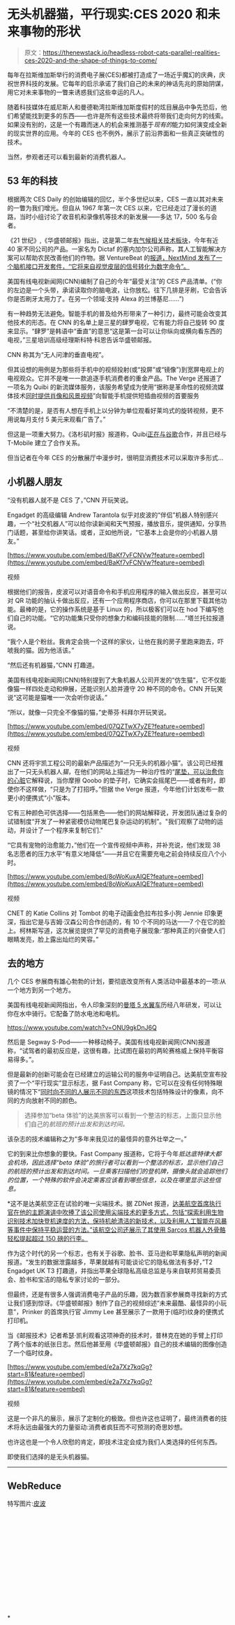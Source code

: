 # 无头机器猫，平行现实:CES 2020 和未来事物的形状

> 原文：<https://thenewstack.io/headless-robot-cats-parallel-realities-ces-2020-and-the-shape-of-things-to-come/>

每年在拉斯维加斯举行的消费电子展(CES)都被打造成了一场近乎魔幻的庆典，庆祝世界科技的发展。它每年的启示承诺了我们自己的未来的神话先兆的原始阴谋，用它对未来事物的一瞥来诱惑我们这些幸运的凡人。

随着科技媒体在威尼斯人和曼德勒湾拉斯维加斯度假村的炫目展品中争先恐后，他们希望能找到更多的东西——也许是所有这些技术最终将带我们走向何方的线索。如果没有别的，这是一个有趣而迷人的机会来推测基于*现有的*能力如何演变成全新的现实世界的应用。今年的 CES 也不例外，展示了前沿界面和一些真正突破性的技术。

当然，参观者还可以看到最新的消费机器人。

## **53 年的科技**

根据两次 CES Daily 的创始编辑的回忆，半个多世纪以来，CES 一直以其对未来的一瞥为我们增光。但自从 1967 年第一次 CES 以来，它已经走过了漫长的道路，当时小组讨论了收音机和录像机等技术的新发展——多达 17，500 名与会者。

《21 世纪》,《华盛顿邮报》指出，这是第二年[有气候相关技术板块](https://www.washingtonpost.com/technology/2020/01/09/ces-2020-future/)，今年有近 40 家不同公司的产品。一家名为 Dictaf 的塞内加尔公司声称，其人工智能解决方案可以帮助农民改善他们的作物。据 VentureBeat 的[报道，NextMind 发布了一个脑机接口开发套件，“它将来自视觉皮层的信号转化为数字命令”。](https://venturebeat.com/2020/01/05/nextmind-is-building-a-real-time-brain-computer-interface-unveils-dev-kit-for-399/)

美国有线电视新闻网(CNN)编制了自己的今年“最受关注”的 CES 产品清单。(“你的左边是一个头带，承诺读取你的脑电波，让你放松。往下几排是牙刷，它会告诉你是否刷牙太用力了。在另一个领域:支持 Alexa 的兰博基尼……”)

有一种趋势无法避免。智能手机的普及给外形带来了一种引力，最终可能会改变其他技术的形态。在 CNN 的名单上是三星的肆罗电视，它有能力将自己旋转 90 度来显示。“肆罗”是韩语中“垂直”的意思“这是第一台可以让你纵向或横向看东西的电视，”三星培训高级经理斯科特·科恩告诉华盛顿邮报。

CNN 称其为“无人问津的垂直电视”。

但其设想的用例是为那些将手机中的视频投射(或“投屏”或“镜像”)到宽屏电视上的电视观众。它并不是唯一一款追逐手机消费者的重金产品。The Verge 还报道了一项名为 Quibi 的新流媒体服务，该服务希望成为使用“据称是革命性的视频流媒体技术[同时提供肖像和风景视频](https://www.theverge.com/2020/1/8/21056315/quibi-ces-2020-launch-meg-whitman-jeffrey-katzenberg-turnstyle-technology-shows-preview)”向智能手机提供短插曲视频的首要服务

“不清楚的是，是否有人想在手机上以分钟为单位观看好莱坞式的旋转视频，更不用说每月支付 5 美元来观看广告了。”

但这是一项重大努力。《洛杉矶时报》报道称，Quibi[正在与谷歌](https://www.msn.com/en-us/news/technology/quibi-raises-24400-million-to-make-more-bite-sized-shows/ar-BBYL7MM)合作，并且已经与 T-Mobile 建立了合作关系。

但当记者在今年 CES 的分散展厅中漫步时，很明显消费技术可以采取许多形式…

## 小机器人朋友

“没有机器人就不是 CES 了，”CNN 开玩笑说。

Engadget 的高级编辑 Andrew Tarantola 似乎对皮波的“伴侣”机器人特别感兴趣，一个“社交机器人”可以给你读新闻和天气预报，播放音乐，提供通知，分享热门话题，甚至给你讲笑话。或者，正如他所说，“它基本上会是你的小机器人朋友。”

[https://www.youtube.com/embed/BaKf7vFCNVw?feature=oembed](https://www.youtube.com/embed/BaKf7vFCNVw?feature=oembed)

视频

根据他们的报告，皮波可以对语音命令和手机应用程序的输入做出反应，甚至可以对 QR 功能的抽认卡做出反应，还有一个应用程序商店，你可以在那里下载其他功能。最棒的是，它的操作系统是基于 Linux 的，所以极客们可以在 hod 下编写他们自己的功能。“它的功能集只受你的想象力和编码技能的限制……”塔兰托拉报道说。

“我个人是个粉丝。我肯定会挑一个这样的家伙，让他在我的房子里跑来跑去，吓唬我的猫。因为他活该。”

“然后还有机器猫，”CNN 打趣道。

美国有线电视新闻网(CNN)特别提到了大象机器人公司开发的“仿生猫”，它不仅能像猫一样四处走动和伸展，还能识别人脸并遵守 20 种不同的命令。CNN 开玩笑说“这可能是猫唯一一次会听你说话。”

“所以，就像一只完全不像猫的猫，”史蒂芬·科拜尔开玩笑说。

[https://www.youtube.com/embed/07QZTwX7yZE?feature=oembed](https://www.youtube.com/embed/07QZTwX7yZE?feature=oembed)

视频

CNN 还将宇凯工程公司的最新产品描述为“一只无头的机器小猫”。该公司已经推出了一只无头机器人*猫*，在他们的网站上描述为一种治疗性的“[尾垫，可以治愈你的心脏](https://qoobo.info/index-en/)它解释说，当你摩擦 Qoobo 的垫子时，它确实会摇尾巴——或者有时，即使你不这样做，“只是为了打招呼。”但据 the Verge 报道，今年他们计划发布一款更小的便携式“小”版本。

它有三种颜色可供选择——包括黑色——他们的网站解释说，开发团队通过复杂的试错制度“开发了一种紧密模仿动物尾巴复杂运动的机制”。"我们观察了动物的运动，并设计了一个程序来复制它们."

“它具有宠物的治愈能力，”他们在一个宣传视频中声称，并补充说，他们发现 38 名志愿者的压力水平“有意义地降低”——并且它在需要充电之前会持续反应八个小时。

[https://www.youtube.com/embed/8oWoKuxAIQE?feature=oembed](https://www.youtube.com/embed/8oWoKuxAIQE?feature=oembed)

视频

CNET 的 Katie Collins 对 Tombot 的电子动画金色拉布拉多小狗 Jennie 印象更深，指出它是与吉姆·汉森公司合作创造的，有 10 个不同的马达——7 个在它的脸上。柯林斯写道，这次展览提供了罕见的消费电子展现象:“那种真正的兴奋使人们眼睛发亮，脸上露出灿烂的笑容。”

## 去的地方

几个 CES 参展商有雄心勃勃的计划，要彻底改变所有人类活动中最基本的一项:从一个地方到另一个地方。

美国有线电视新闻网指出，令人印象深刻的[曼塔 5 水翼车](https://manta5.com)历经八年研发，可以让你在水中骑行。它配备了防水电池和电机。

https://www.youtube.com/watch?v=ONU9gkDnJ6Q

然后是 Segway S-Pod——一种移动椅子。美国有线电视新闻网(CNN)报道称，“试驾者的最初反应是，这很有趣，比试图在最初的两轮赛格威上保持平衡容易得多。”。

但是最新的创新可能会在已经建立的运输公司的服务中证明自己。达美航空宣布投资了一个“平行现实”显示标志，据 Fast Company 称，它可以在没有任何特殊眼镜的情况下“[同时向不同的人展示不同的东西](https://www.fastcompany.com/90443495/deltas-parallel-reality-airport-display-sounds-like-sci-fi-but-its-real)这项技术包括特殊设计的像素，向不同的方向放射不同的颜色。

> 选择参加“beta 体验”的达美旅客可以看到一个整洁的标志，上面只显示他们自己的*航班的预计出发和到达时间。*

该杂志的技术编辑称之为“多年来我见过的最怪异的意外壮举之一。”

它的到来比你想象的要快。Fast Company 报道称，它将于今年*抵达底特律大都会机场，因此选择“beta 体验”的旅行者可以看到一个整洁的标志，显示他们自己的航班的预计出发和到达时间。一旦乘客扫描他们的登机牌，摄像头就会追踪他们的位置，一个特殊的软件会决定乘客应该看到哪些信息，以及在哪里显示这些信息。*

 *这不是达美航空正在试验的唯一尖端技术。据 ZDNet 报道，[达美航空首席执行官在他的主题演讲中吹捧了该公司使用尖端技术的更多方式，包括“探索利用生物识别技术加快登机速度的方法，保持机舱清洁的新技术，以及利用人工智能在风暴等事件中保持平稳运营的方法。”该航空公司还展示了其使用 Sarcos 机器人外骨骼轻松提起超过 150 磅的行李。](https://www.zdnet.com/article/ces-2020-delta-to-pilot-parallel-reality-displays-at-detroit-airport/)

作为这个时代的另一个标志，也有关于谷歌、脸书、亚马逊和苹果隐私声明的新闻报道。“发生的数据泄露越多，苹果就越有可能谈论它的隐私做法有多好，”T2 Engadget UK T3 打趣道，并指出苹果全球隐私高级总监是与来自联邦贸易委员会、脸书和宝洁的隐私专家讨论的一部分。

但最终，还是有很多人强调消费电子产品的乐趣，因为数百家参展商寻找新的方式让我们感到惊讶。《华盛顿邮报》制作了自己的视频综述“未来最酷、最怪异的小玩意”，Prinker 的首席执行官 Jimmy Lee 甚至展示了一款用于(临时)纹身的便携式打印机。

当《邮报技术》记者希瑟·凯利观看这项神奇的技术时，普林克在她的手臂上打印了两个版本的纸张日志。然后他甚至用《华盛顿邮报》自己的技术编辑的图像创造了一个临时纹身。

[https://www.youtube.com/embed/e2a7Xz7kqGg?start=81&feature=oembed](https://www.youtube.com/embed/e2a7Xz7kqGg?start=81&feature=oembed)

视频

这是一个非凡的展示，展示了定制化的极致。但也许这也证明了，最终消费者的技术将永远由最强大的力量驱动:消费者疯狂而不可预测的奇思妙想。

也许这也是一个令人欣慰的肯定，即技术注定会成为我们人类选择的任何东西。

即使我们选择的是无头机器猫。

* * *

## WebReduce

特写图片:[皮波](https://pibo.circul.us/)

<svg xmlns:xlink="http://www.w3.org/1999/xlink" viewBox="0 0 68 31" version="1.1"><title>Group</title> <desc>Created with Sketch.</desc></svg>*